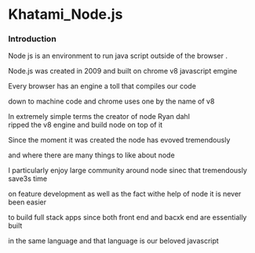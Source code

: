 # Khatami_Node.js

### Introduction

Node js is an environment to run java script outside of the browser .<br>

Node.js was created in 2009 and built on chrome v8 javascript emgine <br>

Every browser has an engine a toll that compiles our code <br>

down to machine code and chrome uses one by the name of v8 <br>

In extremely simple terms the creator of node Ryan dahl <br>
 ripped the v8 engine and build node on top of it <br>

 Since the moment it was created the node has evoved tremendously <br>

 and where there are many things to like about node <br>

 I particularly enjoy large community around node sinec that tremendously save3s time <br>

 on feature development as well as the fact withe help of node it is never been easier <br>

 to build full stack apps since both front end and bacxk end are essentially built  <br>

 in the same language and that language is our beloved javascript <br>


 

 

 


